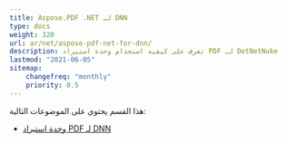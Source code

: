 ```yaml
---
title: Aspose.PDF .NET لـ DNN
type: docs
weight: 320
url: ar/net/aspose-pdf-net-for-dnn/
description: تعرف على كيفية استخدام وحدة استيراد PDF لـ DotNetNuke
lastmod: "2021-06-05"
sitemap:
    changefreq: "monthly"
    priority: 0.5
---
```


هذا القسم يحتوي على الموضوعات التالية:

- [وحدة استيراد PDF لـ DNN](/pdf/net/dnn-pdf-import-module)

